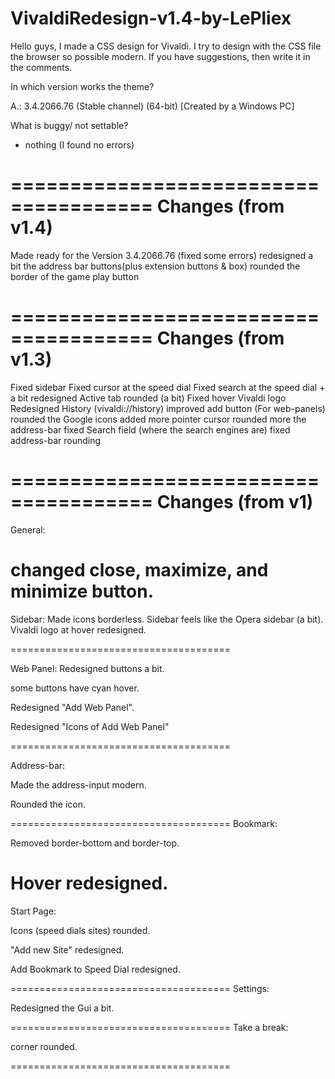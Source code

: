 # VivaldiRedesign-v1.4-by-LePliex

Hello guys, I made a CSS design for Vivaldi. I try to design with the CSS file the browser so possible modern. If you have suggestions, then write it in the comments.

  In which version works the theme?
 
 A.: 3.4.2066.76 (Stable channel) (64-bit) [Created by a Windows PC]

  What is buggy/ not settable?
  
  - nothing (I found no errors)
  
======================================
Changes (from v1.4)
======================================

Made ready for the Version 3.4.2066.76 (fixed some errors)
redesigned a bit the address bar buttons(plus extension buttons & box)
rounded the border of the game play button

======================================
Changes (from v1.3)
======================================

Fixed sidebar
Fixed cursor at the speed dial
Fixed search at the speed dial + a bit redesigned
Active tab rounded (a bit)
Fixed hover Vivaldi logo
Redesigned History (vivaldi://history)
improved add button (For web-panels)
rounded the Google icons
added more pointer cursor
rounded more the address-bar
fixed Search field (where the search engines are)
fixed address-bar rounding

======================================
Changes (from v1)
======================================
General:

changed close, maximize, and minimize button.
======================================

Sidebar:
Made icons borderless.
Sidebar feels like the Opera sidebar (a bit).
Vivaldi logo at hover redesigned.

======================================

Web Panel:
Redesigned buttons a bit.

some buttons have cyan hover.

Redesigned "Add Web Panel".

Redesigned "Icons of Add Web Panel"

======================================

Address-bar:

Made the address-input modern.

Rounded the icon.

======================================
Bookmark:

Removed border-bottom and border-top.

Hover redesigned.
======================================
Start Page:

Icons (speed dials sites) rounded.

"Add new Site" redesigned.

Add Bookmark to Speed Dial redesigned.

======================================
Settings:

Redesigned the Gui a bit.

======================================
Take a break:

corner rounded.

======================================
